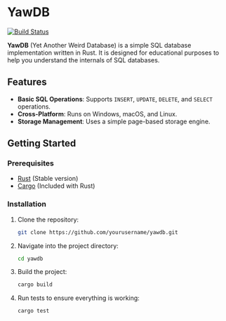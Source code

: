# YawDB

[![Build Status](https://github.com/lydongcanh/yawdb/actions/workflows/ci.yml/badge.svg)](https://github.com/lydongcanh/yawdb/actions/workflows/ci.yml)

**YawDB** (Yet Another Weird Database) is a simple SQL database implementation written in Rust. It is designed for educational purposes to help you understand the internals of SQL databases.

## Features

- **Basic SQL Operations**: Supports `INSERT`, `UPDATE`, `DELETE`, and `SELECT` operations.
- **Cross-Platform**: Runs on Windows, macOS, and Linux.
- **Storage Management**: Uses a simple page-based storage engine.

## Getting Started

### Prerequisites

- [Rust](https://www.rust-lang.org/) (Stable version)
- [Cargo](https://doc.rust-lang.org/cargo/) (Included with Rust)

### Installation

1. Clone the repository:
    ```bash
    git clone https://github.com/yourusername/yawdb.git
    ```
2. Navigate into the project directory:
    ```bash
    cd yawdb
    ```
3. Build the project:
    ```bash
    cargo build
    ```
4. Run tests to ensure everything is working:
    ```bash
    cargo test
    ```
